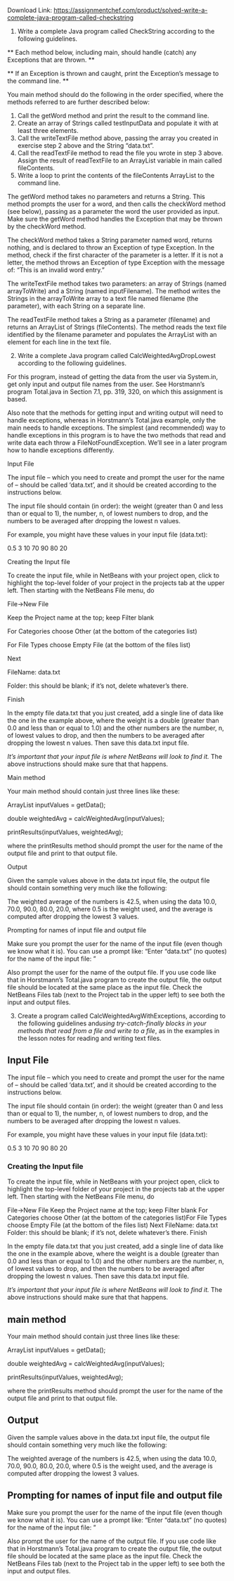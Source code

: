 Download Link: https://assignmentchef.com/product/solved-write-a-complete-java-program-called-checkstring
<br>
<ol>

 <li>Write a complete Java program called CheckString according to the following guidelines.</li>

</ol>

** Each method below, including main, should handle (catch) any Exceptions that are thrown. **




** If an Exception is thrown and caught, print the Exception’s message to the command line. **

You main method should do the following in the order specified, where the methods referred to are further described below:




<ol>

 <li>Call the getWord method and print the result to the command line.</li>

 <li>Create an array of Strings called testInputData and populate it with at least three elements.</li>

 <li>Call the writeTextFile method above, passing the array you created in exercise step 2 above and the String “data.txt”.</li>

 <li>Call the readTextFile method to read the file you wrote in step 3 above. Assign the result of readTextFile to an ArrayList variable in main called fileContents.</li>

 <li>Write a loop to print the contents of the fileContents ArrayList to the command line.</li>

</ol>

The getWord method takes no parameters and returns a String. This method prompts the user for a word, and then calls the checkWord method (see below), passing as a parameter the word the user provided as input. Make sure the getWord method handles the Exception that may be thrown by the checkWord method.

The checkWord method takes a String parameter named word, returns nothing, and is declared to throw an Exception of type Exception. In the method, check if the first character of the parameter is a letter. If it is not a letter, the method throws an Exception of type Exception with the message of: “This is an invalid word entry.”

The writeTextFile method takes two parameters: an array of Strings (named arrayToWrite) and a String (named inputFilename). The method writes the Strings in the arrayToWrite array to a text file named filename (the parameter), with each String on a separate line.

The readTextFile method takes a String as a parameter (filename) and returns an ArrayList of Strings (fileContents). The method reads the text file identified by the filename parameter and populates the ArrayList with an element for each line in the text file.







<ol start="2">

 <li>Write a complete Java program called CalcWeightedAvgDropLowest according to the following guidelines.</li>

</ol>

For this program, instead of getting the data from the user via System.in, get only input and output file names from the user. See Horstmann’s program Total.java in Section 7.1, pp. 319, 320, on which this assignment is based.

Also note that the methods for getting input and writing output will need to handle exceptions, whereas in Horstmann’s Total.java example, only the main needs to handle exceptions. The simplest (and recommended) way to handle exceptions in this program is to have the two methods that read and write data each throw a FileNotFoundException. We’ll see in a later program how to handle exceptions differently.

Input File

The input file – which you need to create and prompt the user for the name of – should be called ‘data.txt’, and it should be created according to the instructions below.

The input file should contain (in order): the weight (greater than 0 and less than or equal to 1), the number, n, of lowest numbers to drop, and the numbers to be averaged after dropping the lowest n values.

For example, you might have these values in your input file (data.txt):

0.5 3 10 70 90 80 20

Creating the Input file

To create the input file, while in NetBeans with your project open, click to highlight the top-level folder of your project in the projects tab at the upper left. Then starting with the NetBeans File menu, do

File-&gt;New File




Keep the Project name at the top; keep Filter blank




For Categories choose Other (at the bottom of the categories list)

For File Types choose Empty File (at the bottom of the files list)




Next




FileName: data.txt




Folder: this should be blank; if it’s not, delete whatever’s there.




Finish

In the empty file data.txt that you just created, add a single line of data like the one in the example above, where the weight is a double (greater than 0.0 and less than or equal to 1.0) and the other numbers are the number, n, of lowest values to drop, and then the numbers to be averaged after dropping the lowest n values. Then save this data.txt input file.

<em>It’s important that your input file is where NetBeans will look to find it.</em> The above instructions should make sure that that happens.

Main method

Your main method should contain just three lines like these:

ArrayList inputValues = getData();

double weightedAvg = calcWeightedAvg(inputValues);

printResults(inputValues, weightedAvg);

where the printResults method should prompt the user for the name of the output file and print to that output file.

Output

Given the sample values above in the data.txt input file, the output file should contain something very much like the following:

The weighted average of the numbers is 42.5, when using the data 10.0, 70.0, 90.0, 80.0, 20.0, where 0.5 is the weight used, and the average is computed after dropping the lowest 3 values.

Prompting for names of input file and output file

Make sure you prompt the user for the name of the input file (even though we know what it is). You can use a prompt like: “Enter “data.txt” (no quotes) for the name of the input file: ”

Also prompt the user for the name of the output file. If you use code like that in Horstmann’s Total.java program to create the output file, the output file should be located at the same place as the input file. Check the NetBeans Files tab (next to the Project tab in the upper left) to see both the input and output files.




<ol start="3">

 <li>Create a program called CalcWeightedAvgWithExceptions, according to the following guidelines and<em>using try-catch-finally blocks in your methods that read from a file and write to a file</em>, as in the examples in the lesson notes for reading and writing text files.</li>

</ol>

<h2>Input File</h2>

The input file – which you need to create and prompt the user for the name of – should be called ‘data.txt’, and it should be created according to the instructions below.

The input file should contain (in order): the weight (greater than 0 and less than or equal to 1), the number, n, of lowest numbers to drop, and the numbers to be averaged after dropping the lowest n values.

For example, you might have these values in your input file (data.txt):

0.5 3 10 70 90 80 20

<h3>Creating the Input file</h3>

To create the input file, while in NetBeans with your project open, click to highlight the top-level folder of your project in the projects tab at the upper left. Then starting with the NetBeans File menu, do

File-&gt;New File Keep the Project name at the top; keep Filter blank For Categories choose Other (at the bottom of the categories list)For File Types choose Empty File (at the bottom of the files list) Next FileName: data.txt Folder: this should be blank; if it’s not, delete whatever’s there. Finish

In the empty file data.txt that you just created, add a single line of data like the one in the example above, where the weight is a double (greater than 0.0 and less than or equal to 1.0) and the other numbers are the number, n, of lowest values to drop, and then the numbers to be averaged after dropping the lowest n values. Then save this data.txt input file.

<em>It’s important that your input file is where NetBeans will look to find it.</em> The above instructions should make sure that that happens.

<h2>main method</h2>

Your main method should contain just three lines like these:

ArrayList inputValues = getData();

double weightedAvg = calcWeightedAvg(inputValues);

printResults(inputValues, weightedAvg);

where the printResults method should prompt the user for the name of the output file and print to that output file.

<h2>Output</h2>

Given the sample values above in the data.txt input file, the output file should contain something very much like the following:

The weighted average of the numbers is 42.5, when using the data 10.0, 70.0, 90.0, 80.0, 20.0, where 0.5 is the weight used, and the average is computed after dropping the lowest 3 values.

<h2>Prompting for names of input file and output file</h2>

Make sure you prompt the user for the name of the input file (even though we know what it is). You can use a prompt like: “Enter “data.txt” (no quotes) for the name of the input file: ”

Also prompt the user for the name of the output file. If you use code like that in Horstmann’s Total.java program to create the output file, the output file should be located at the same place as the input file. Check the NetBeans Files tab (next to the Project tab in the upper left) to see both the input and output files.


